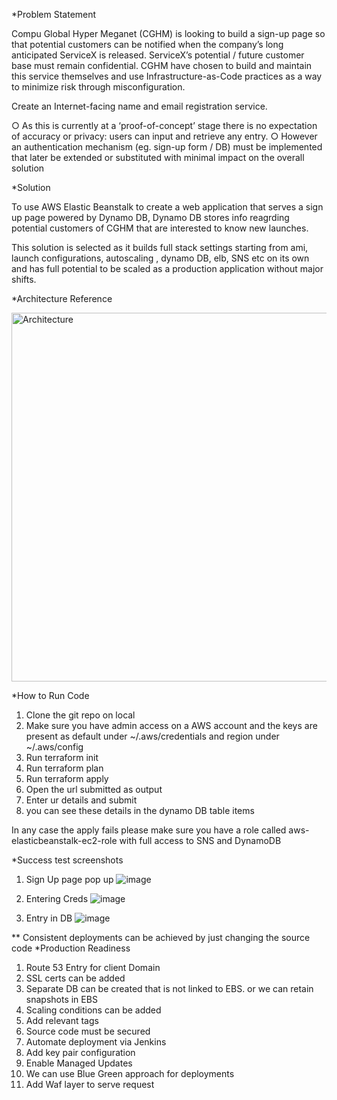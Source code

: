 *Problem Statement 

Compu Global Hyper Meganet (CGHM) is looking to build a sign-up page so that potential customers can be notified when the company’s long anticipated ServiceX is released.
ServiceX’s potential / future customer base must remain confidential. CGHM have chosen to build and maintain this service themselves and use Infrastructure-as-Code practices as a way
to minimize risk through misconfiguration.

Create an Internet-facing name and email registration service.

○ As this is currently at a ‘proof-of-concept’ stage there is no expectation of accuracy or privacy: users can input and retrieve any entry.
○ However an authentication mechanism (eg. sign-up form / DB) must be implemented that later be extended or substituted with minimal impact on the overall solution

*Solution 

To use AWS Elastic Beanstalk to create a web application that serves a sign up page powered by Dynamo DB, Dynamo DB stores info reagrding potential customers of CGHM that are interested to know new launches.

This solution is selected as it builds full stack settings starting from ami, launch configurations, autoscaling , dynamo DB, elb, SNS etc on its own and  has full potential to be scaled as a production application without major shifts.

*Architecture Reference 

<img width="590" alt="Architecture" src="https://user-images.githubusercontent.com/59480781/198051072-1a19eb63-95d0-439c-9f78-9a947af50916.PNG">

*How to Run Code

1. Clone the git repo on local
2. Make sure you have admin access on a AWS account and the keys are present as default under ~/.aws/credentials and region under ~/.aws/config
3. Run terraform init
4. Run terraform plan
5. Run terraform apply
6. Open the url submitted as output
7. Enter ur details and submit
8. you can see these details in the dynamo DB table items

In any case the apply fails please make sure you have a role called aws-elasticbeanstalk-ec2-role with full access to SNS and DynamoDB

*Success test screenshots 

1. Sign Up page pop up
![image](https://user-images.githubusercontent.com/59480781/198052398-68c7228c-fa68-41d1-8146-c7e2dd773bd6.png)

2. Entering Creds
![image](https://user-images.githubusercontent.com/59480781/198052648-e84bda91-6f12-43f6-8a7d-1d356345beb3.png)

3. Entry in DB
![image](https://user-images.githubusercontent.com/59480781/198052958-83daf7f8-49b3-4372-b0ec-61d992bc24a0.png)

** Consistent deployments can be achieved by just changing the source code 
*Production Readiness

1. Route 53 Entry for client Domain
2. SSL certs can be added
3. Separate DB can be created that is not linked to EBS. or we can retain snapshots in EBS
4. Scaling conditions can be added
5. Add relevant tags
6. Source code must be secured
7. Automate deployment via Jenkins
8. Add key pair configuration
9. Enable Managed Updates
10. We can use Blue Green approach for deployments
11. Add Waf layer to serve request

